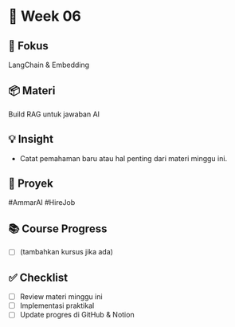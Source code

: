 # 📅 Week 06

## 🎯 Fokus
LangChain & Embedding

## 📦 Materi
Build RAG untuk jawaban AI

## 💡 Insight
- Catat pemahaman baru atau hal penting dari materi minggu ini.

## 🔧 Proyek
#AmmarAI  #HireJob

## 📚 Course Progress
- [ ] (tambahkan kursus jika ada)

## ✅ Checklist
- [ ] Review materi minggu ini
- [ ] Implementasi praktikal
- [ ] Update progres di GitHub & Notion

